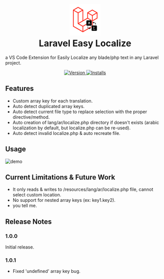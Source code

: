 <h1 align="center">
  <br>
  <a href="https://marketplace.visualstudio.com/items?itemName=moatazHajres.laravel-easy-localize">
    <img src="./resources/logo_icon.png" width="100" height="100">
  </a>
  <br>
    Laravel Easy Localize
  <br>
</h1>


a VS Code Extension for Easily Localize any blade/php text in any Laravel project.

<p align="center">
  <a href="https://marketplace.visualstudio.com/items?itemName=moatazHajres.laravel-easy-localize">
    <img src="https://badgen.net/vs-marketplace/v/moatazHajres.laravel-easy-localize" alt="Version">
  </a>
  <a href="https://marketplace.visualstudio.com/items?itemName=moatazHajres.laravel-easy-localize">
    <img src="https://badgen.net/vs-marketplace/i/moatazHajres.laravel-easy-localize" alt="Installs">
  </a>
  <!---
  <a href="https://marketplace.visualstudio.com/items?itemName=moatazHajres.laravel-easy-localize">
    <img src="https://badgen.net/vs-marketplace/rating/moatazHajres.laravel-easy-localize" alt="Ratings">
  </a>
  -->
</p>

## Features

- Custom array key for each translation.
- Auto detect duplicated array keys.
- Auto detect current file type to replace selection with the proper directive/method.
- Auto creation of lang/ar/localize.php directory if doesn't exists (arabic localization by default, but localize.php can be re-used).
- Auto detect invalid localize.php & auto recreate file.

## Usage

![demo](./resources/demo.gif)

## Current Limitations & Future Work

- It only reads & writes to /resources/lang/ar/localize.php file, cannot select custom location.
- No support for nested array keys (ex: key1.key2).
- you tell me.

## Release Notes

### 1.0.0

Initial release.

### 1.0.1

- Fixed 'undefined' array key bug.
